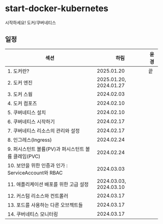 # start-docker-kubernetes
시작하세요! 도커/쿠버네티스 

## 일정

| 섹션 | 하림 | 윤경 | 
|---|---|---|
| 1. 도커란? | 2025.01.20 | 끝 |
| 2. 도커 엔진 | 2025.01.20, 2024.01.27 |  |
| 3. 도커 스웜 | 2024.02.03 |  |
| 4. 도커 컴포즈 | 2024.02.10 |  |
| 5. 쿠버네티스 설치 | 2024.02.10 |  |
| 6. 쿠버네티스 시작하기 | 2024.02.17 |  |
| 7. 쿠버네티스 리소스의 관리와 설정 | 2024.02.17 |  |
| 8. 인그레스(Ingress) | 2024.02.24 |  |
| 9. 퍼시스턴트 볼륨(PV)과 퍼시스턴트 볼륨 클레임(PVC) | 2024.02.24 |  |
| 10. 보안을 위한 인증과 인가 : ServiceAccount와 RBAC | 2024.03.03 |  |
| 11. 애플리케이션 배포를 위한 고급 설정 | 2024.03.03, 2024.03.10 |  |
| 12. 커스텀 리소스와 컨트롤러 | 2024.03.17 |  |
| 13. 포드를 사용하는 다른 오브젝트들 | 2024.03.17 |  |
| 14. 쿠버네티스 모니터링 | 2024.03.17 |  |
